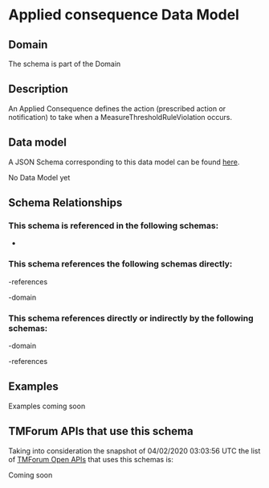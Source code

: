 # Applied consequence Data Model

## Domain

The  schema is part of the  Domain

## Description

An Applied Consequence defines the action (prescribed action or notification) to take when a 
MeasureThresholdRuleViolation occurs.

## Data model

A JSON Schema corresponding to this data model can be found
[here](https://github.com/tmforum-rand/schemas/blob/candidates/Service/AppliedConsequence.schema.json).

No Data Model yet

## Schema Relationships

### This schema is referenced in the following schemas:

-

### This schema references the following schemas directly:

-references

-domain

### This schema references directly or indirectly by the following schemas:

-domain

-references



## Examples

Examples coming soon

## TMForum APIs that use this schema

Taking into consideration the snapshot of 04/02/2020 03:03:56 UTC the list of [TMForum Open APIs](https://www.tmforum.org/open-apis/) that uses this schemas is:

Coming soon